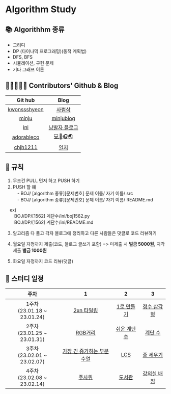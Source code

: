 # Algorithm Study

## 📚 Algorithhm 종류

- 그리디
- DP (다이나믹 프로그래밍)(동적 계획법)
- DFS, BFS
- 시뮬레이션, 구현 문제
- 기타 그래프 이론

## 👩‍👧‍👧👨‍👧 Contributors' Github & Blog
|Git hub|Blog|
|:---:|:---:|
|[kwonssshyeon](https://github.com/kwonssshyeon) | [사쩜삼](http://kwonssshyeon.tistory.com)|
|[minju](https://github.com/minju26) | [minjublog](http://talswn26.tistory.com)</br>|
|[ini](https://github.com/Youngini) | [냥발자 블로그](https://hardworkingini.tistory.com/)</br>|
|[adorableco](https://github.com/adorableco) | [💻💭🎧🌏](https://goodcodebetter.tistory.com/)</br>|
|[chjh1211](https://github.com/chjh1211) | [일지](https://alwaysa.tistory.com/m)</br>|

## 📌 규칙

1. 무조건 PULL 먼저 하고 PUSH 하기
2. PUSH 할 떄</br>
 - BOJ/ [algorithm 종류][문제번호] 문제 이름/ 자기 이름/ src</br>
 - BOJ/ [algorithm 종류][문제번호] 문제 이름/ 자기 이름/ README.md

 ex)</br>
  BOJ/DP/[1562] 계단수/ini/boj1562.py</br>
  BOJ/DP/[1562] 계단수/ini/README.md
 
3. 알고리즘 다 풀고 각자 블로그에 정리하고 다른 사람들은 댓글로 코드 리뷰하기
 
4. 월요일 자정까지 제출(코드, 블로그 글쓰기 포함)
=> 미제출 시 **벌금 5000원**, 지각 제출 **벌금 1000원**

5. 화요일 자정까지 코드 리뷰(댓글)


## 📅 스터디 일정

|주차|1|2|3|
|:------:|:---:|:---:|:----:|
|1주차</br> (23.01.18 ~ 23.01.24)|[2xn 타일링](https://www.acmicpc.net/problem/11726)|[1로 만들기](https://www.acmicpc.net/problem/1463)|[정수 삼각형](https://www.acmicpc.net/problem/1932)|
|2주차</br> (23.01.25 ~ 23.01.31)|[RGB거리](https://www.acmicpc.net/problem/1149)|[쉬운 계단 수](https://www.acmicpc.net/problem/10844)|[계단 수](https://www.acmicpc.net/problem/1562)|
|3주차</br> (23.02.01 ~ 23.02.07)|[가장 긴 증가하는 부분 수열](https://www.acmicpc.net/problem/11053)|[LCS](https://www.acmicpc.net/problem/9251)|[줄 세우기](https://www.acmicpc.net/problem/2631)|
|4주차</br> (23.02.08 ~ 23.02.14)|[주사위](acmicpc.net/problem/1041)|[도서관](https://www.acmicpc.net/problem/1461)|[강의실 배정](https://www.acmicpc.net/problem/11000)|
